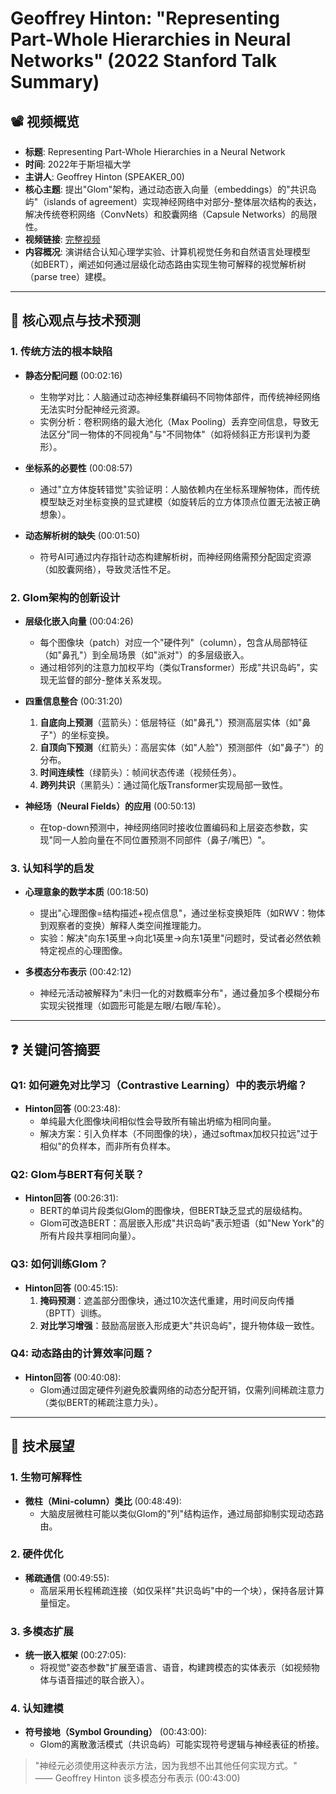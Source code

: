 # Geoffrey Hinton: "Representing Part-Whole Hierarchies in Neural Networks" (2022 Stanford Talk Summary)

## 📽️ 视频概览
- **标题**: Representing Part-Whole Hierarchies in a Neural Network
- **时间**: 2022年于斯坦福大学
- **主讲人**: Geoffrey Hinton (SPEAKER_00)
- **核心主题**: 提出"Glom"架构，通过动态嵌入向量（embeddings）的"共识岛屿"（islands of agreement）实现神经网络中对部分-整体层次结构的表达，解决传统卷积网络（ConvNets）和胶囊网络（Capsule Networks）的局限性。
- **视频链接**: [完整视频](https://www.youtube.com/watch?v=CYaju6aCMoQ)  
- **内容概况**: 演讲结合认知心理学实验、计算机视觉任务和自然语言处理模型（如BERT），阐述如何通过层级化动态路由实现生物可解释的视觉解析树（parse tree）建模。

---

## 🎯 核心观点与技术预测

### 1. **传统方法的根本缺陷**
- **静态分配问题** (00:02:16)
  - 生物学对比：人脑通过动态神经集群编码不同物体部件，而传统神经网络无法实时分配神经元资源。
  - 实例分析：卷积网络的最大池化（Max Pooling）丢弃空间信息，导致无法区分"同一物体的不同视角"与"不同物体"（如将倾斜正方形误判为菱形）。

- **坐标系的必要性** (00:08:57)
  - 通过"立方体旋转错觉"实验证明：人脑依赖内在坐标系理解物体，而传统模型缺乏对坐标变换的显式建模（如旋转后的立方体顶点位置无法被正确想象）。

- **动态解析树的缺失** (00:01:50)
  - 符号AI可通过内存指针动态构建解析树，而神经网络需预分配固定资源（如胶囊网络），导致灵活性不足。

### 2. **Glom架构的创新设计**
- **层级化嵌入向量** (00:04:26)
  - 每个图像块（patch）对应一个"硬件列"（column），包含从局部特征（如"鼻孔"）到全局场景（如"派对"）的多层级嵌入。
  - 通过相邻列的注意力加权平均（类似Transformer）形成"共识岛屿"，实现无监督的部分-整体关系发现。

- **四重信息整合** (00:31:20)
  1. **自底向上预测**（蓝箭头）：低层特征（如"鼻孔"）预测高层实体（如"鼻子"）的坐标变换。
  2. **自顶向下预测**（红箭头）：高层实体（如"人脸"）预测部件（如"鼻子"）的分布。
  3. **时间连续性**（绿箭头）：帧间状态传递（视频任务）。
  4. **跨列共识**（黑箭头）：通过简化版Transformer实现局部一致性。

- **神经场（Neural Fields）的应用** (00:50:13)
  - 在top-down预测中，神经网络同时接收位置编码和上层姿态参数，实现"同一人脸向量在不同位置预测不同部件（鼻子/嘴巴）"。

### 3. **认知科学的启发**
- **心理意象的数学本质** (00:18:50)
  - 提出"心理图像=结构描述+视点信息"，通过坐标变换矩阵（如RWV：物体到观察者的变换）解释人类空间推理能力。
  - 实验：解决"向东1英里→向北1英里→向东1英里"问题时，受试者必然依赖特定视点的心理图像。

- **多模态分布表示** (00:42:12)
  - 神经元活动被解释为"未归一化的对数概率分布"，通过叠加多个模糊分布实现尖锐推理（如圆形可能是左眼/右眼/车轮）。

---

## ❓ 关键问答摘要

### Q1: 如何避免对比学习（Contrastive Learning）中的表示坍缩？
- **Hinton回答** (00:23:48):
  - 单纯最大化图像块间相似性会导致所有输出坍缩为相同向量。
  - 解决方案：引入负样本（不同图像的块），通过softmax加权只拉远"过于相似"的负样本，而非所有负样本。

### Q2: Glom与BERT有何关联？
- **Hinton回答** (00:26:31):
  - BERT的单词片段类似Glom的图像块，但BERT缺乏显式的层级结构。
  - Glom可改造BERT：高层嵌入形成"共识岛屿"表示短语（如"New York"的所有片段共享相同向量）。

### Q3: 如何训练Glom？
- **Hinton回答** (00:45:15):
  1. **掩码预测**：遮盖部分图像块，通过10次迭代重建，用时间反向传播（BPTT）训练。
  2. **对比学习增强**：鼓励高层嵌入形成更大"共识岛屿"，提升物体级一致性。

### Q4: 动态路由的计算效率问题？
- **Hinton回答** (00:40:08):
  - Glom通过固定硬件列避免胶囊网络的动态分配开销，仅需列间稀疏注意力（类似BERT的稀疏注意力头）。

---

## 🔮 技术展望

### 1. **生物可解释性**
- **微柱（Mini-column）类比** (00:48:49):
  - 大脑皮层微柱可能以类似Glom的"列"结构运作，通过局部抑制实现动态路由。

### 2. **硬件优化**
- **稀疏通信** (00:49:55):
  - 高层采用长程稀疏连接（如仅采样"共识岛屿"中的一个块），保持各层计算量恒定。

### 3. **多模态扩展**
- **统一嵌入框架** (00:27:05):
  - 将视觉"姿态参数"扩展至语言、语音，构建跨模态的实体表示（如视频物体与语音描述的联合嵌入）。

### 4. **认知建模**
- **符号接地（Symbol Grounding）** (00:43:00):
  - Glom的离散激活模式（共识岛屿）可能实现符号逻辑与神经表征的桥接。

> "神经元必须使用这种表示方法，因为我想不出其他任何实现方式。"  
> —— Geoffrey Hinton 谈多模态分布表示 (00:43:00)
